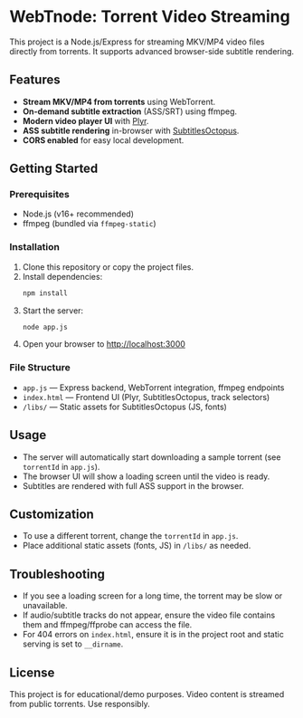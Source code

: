 # WebTnode: Torrent Video Streaming

This project is a Node.js/Express for streaming MKV/MP4 video files directly from torrents. It supports advanced browser-side subtitle rendering.

## Features

- **Stream MKV/MP4 from torrents** using WebTorrent.
- **On-demand subtitle extraction** (ASS/SRT) using ffmpeg.
- **Modern video player UI** with [Plyr](https://github.com/sampotts/plyr).
- **ASS subtitle rendering** in-browser with [SubtitlesOctopus](https://github.com/CCExtractor/SubtitlesOctopus).
- **CORS enabled** for easy local development.

## Getting Started

### Prerequisites
- Node.js (v16+ recommended)
- ffmpeg (bundled via `ffmpeg-static`)

### Installation
1. Clone this repository or copy the project files.
2. Install dependencies:
   ```sh
   npm install
   ```
3. Start the server:
   ```sh
   node app.js
   ```
4. Open your browser to [http://localhost:3000](http://localhost:3000)

### File Structure
- `app.js` — Express backend, WebTorrent integration, ffmpeg endpoints
- `index.html` — Frontend UI (Plyr, SubtitlesOctopus, track selectors)
- `/libs/` — Static assets for SubtitlesOctopus (JS, fonts)

## Usage
- The server will automatically start downloading a sample torrent (see `torrentId` in `app.js`).
- The browser UI will show a loading screen until the video is ready.
- Subtitles are rendered with full ASS support in the browser.

## Customization
- To use a different torrent, change the `torrentId` in `app.js`.
- Place additional static assets (fonts, JS) in `/libs/` as needed.

## Troubleshooting
- If you see a loading screen for a long time, the torrent may be slow or unavailable.
- If audio/subtitle tracks do not appear, ensure the video file contains them and ffmpeg/ffprobe can access the file.
- For 404 errors on `index.html`, ensure it is in the project root and static serving is set to `__dirname`.

## License
This project is for educational/demo purposes. Video content is streamed from public torrents. Use responsibly.
